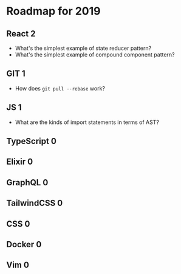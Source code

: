 # Roadmap for 2019

## React 2
- What's the simplest example of state reducer pattern?
- What's the simplest example of compound component pattern?

## GIT 1
- How does `git pull --rebase` work?

## JS 1
- What are the kinds of import statements in terms of AST?

## TypeScript 0
## Elixir 0
## GraphQL 0
## TailwindCSS 0
## CSS 0
## Docker 0
## Vim 0
